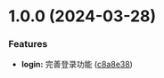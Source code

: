 # 1.0.0 (2024-03-28)


### Features

* **login:** 完善登录功能 ([c8a8e38](https://github.com/yyl134934/ts/commit/c8a8e38c24d299d027a7a34c4d6da830d413e9dc))



